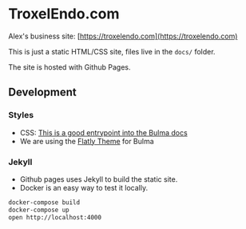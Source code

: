 # TroxelEndo.com 

Alex's business site: [https://troxelendo.com](https://troxelendo.com)

This is just a static HTML/CSS site, files live in the `docs/` folder.

The site is hosted with Github Pages.

## Development

### Styles

* CSS: [This is a good entrypoint into the Bulma docs](https://bulma.io/documentation/)
* We are using the [Flatly Theme](https://jenil.github.io/bulmaswatch/flatly/) for Bulma

### Jekyll

* Github pages uses Jekyll to build the static site.
* Docker is an easy way to test it locally.

```sh
docker-compose build
docker-compose up
open http://localhost:4000
```
